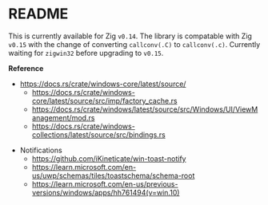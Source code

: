 # README

This is currently available for Zig `v0.14`. The library is compatable with Zig `v0.15` with the change of converting `callconv(.C)` to `callconv(.c)`. Currently waiting for `zigwin32` before upgrading to `v0.15`.

**Reference**

- https://docs.rs/crate/windows-core/latest/source/
    - https://docs.rs/crate/windows-core/latest/source/src/imp/factory_cache.rs
    - https://docs.rs/crate/windows/latest/source/src/Windows/UI/ViewManagement/mod.rs
    - https://docs.rs/crate/windows-collections/latest/source/src/bindings.rs

+ Notifications
    + https://github.com/iKineticate/win-toast-notify
    + https://learn.microsoft.com/en-us/uwp/schemas/tiles/toastschema/schema-root
    + https://learn.microsoft.com/en-us/previous-versions/windows/apps/hh761494(v=win.10)
